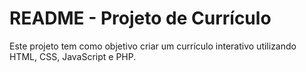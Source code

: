 # README - Projeto de Currículo

Este projeto tem como objetivo criar um currículo interativo utilizando HTML, CSS, JavaScript e PHP. 

